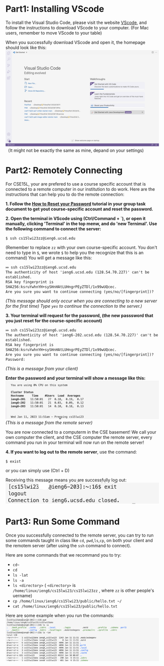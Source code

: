 # Part1: Installing VScode
To install the Visual Studio Code, please visit the website [VScode](https://code.visualstudio.com/), and follow the instructions to download VScode to your computer. (For Mac users, remember to move VScode to your table)

When you successfully download VScode and open it, the homepage should look like this:
![Image](VScode.png)
（It might not be exactly the same as mine, depand on your settings)

# Part2: Remotely Connecting
For CSE15L, your are prefered to use a course specific account that is connected to a remote computer in our institution to do work. Here are the instructions that can help you to do the remote connection:

**1. Follow the [How to Reset your Password](https://docs.google.com/document/d/1hs7CyQeh-MdUfM9uv99i8tqfneos6Y8bDU0uhn1wqho/edit) tutorial in your group task document to get yout course-specific account and reset the password.**

**2. Open the terminal in VScode using (Ctrl/Command + `), or open it manually, clicking 'Terminal' in the top menw, and do 'new Ternimal'. Use the following command to connect the server:**
```
$ ssh cs15lwi23zz@ieng6.ucsd.edu
```
(Remember to replace `zz` with your own course-specific account. You don't need to type in `$`, we wrote `$` to help you the recognize that this is an command)
You will get a message like this: 
```
⤇ ssh cs15lwi23zz@ieng6.ucsd.edu
The authenticity of host 'ieng6.ucsd.edu (128.54.70.227)' can't be established.
RSA key fingerprint is SHA256:ksruYwhnYH+sySHnHAtLUHngrPEyZTDl/1x99wUQcec.
Are you sure you want to continue connecting (yes/no/[fingerprint])? 
```
*(This message should only occur when you are connecting to a new server for the first time)
Type `yes` to continue the connection to the server.)*

**3. Your terminal will request for the password, (the new passsword that you just reset for the course-specific account)**
```
⤇ ssh cs15lwi23zz@ieng6.ucsd.edu
The authenticity of host 'ieng6-202.ucsd.edu (128.54.70.227)' can't be established.
RSA key fingerprint is SHA256:ksruYwhnYH+sySHnHAtLUHngrPEyZTDl/1x99wUQcec.
Are you sure you want to continue connecting (yes/no/[fingerprint])? 
Password: 
```
*(This is a message from your client)*

**Enter the password and your terminal will show a message like this:**
![Image](remoteServer.png)
*(This is a message from the remote server)*

You are now connected to a computerm in the CSE basement! We call your own computer the client, and the CSE computer the remote server, every command you run in your terminal will now run on the remote server!

**4. If you want to log out to the remote server**, use the command:
```
$ exist
```
or you can simply use (Ctrl + D)

Receiving this message means you are successfully log out:
![Image](logOut.png)

# Part3: Run Some Command
Once you successfully connected to the remote server, you can try to run some commands taught in class like `cd`, `pwd`,`ls`,`cp`, on both your client and the remotem server (after using the `ssh` command to connect).

Here are some commands that we recommand you to try:
* `cd~`
* `cd`
* `ls -lat`
* `ls -a`
* `ls <directory>` ( `<directory>` is  `/home/linux/ieng6/cs15lwi23/cs15lwi23zz`  , where `zz` is other people's uername)
* `cp /home/linux/ieng6/cs15lwi23/public/hello.txt ~/`
* `cat /home/linux/ieng6/cs15lwi23/public/hello.txt`

Here are some example when you run the commands:
![Image](commands.png)
